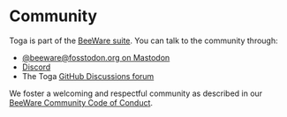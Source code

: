 # Community

Toga is part of the [BeeWare suite](https://beeware.org/). You can talk
to the community through:

- [@beeware@fosstodon.org on Mastodon](https://fosstodon.org/@beeware)
- [Discord](https://beeware.org/bee/chat/)
- The Toga [GitHub Discussions
  forum](https://github.com/beeware/toga/discussions)

We foster a welcoming and respectful community as described in our
[BeeWare Community Code of
Conduct](https://beeware.org/community/behavior/).

